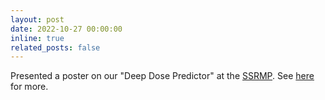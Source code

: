 ```yaml
---
layout: post
date: 2022-10-27 00:00:00
inline: true
related_posts: false
---
```


Presented a poster on our "Deep Dose Predictor" at the [SSRMP](https://indico.psi.ch/event/11944/). See [here](https://www.linkedin.com/posts/amithjkamath_ssrmp22-activity-6991475152232300544-JSNt) for more.
